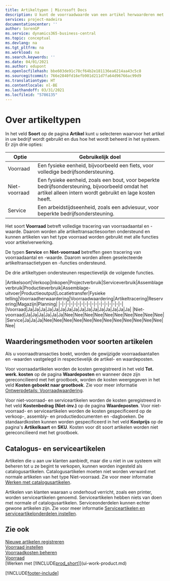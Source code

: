 ```yaml
---
title: Artikeltypen | Microsoft Docs
description: U kunt de voorraadwaarde van een artikel herwaarderen met de waarderingsmethoden FIFO of Gemiddeld, bijvoorbeeld als de kosten van een artikel veranderen om andere redenen dan transacties.
services: project-madeira
documentationcenter: ''
author: SorenGP
ms.service: dynamics365-business-central
ms.topic: conceptual
ms.devlang: na
ms.tgt_pltfrm: na
ms.workload: na
ms.search.keywords: ''
ms.date: 04/01/2021
ms.author: edupont
ms.openlocfilehash: bbe603de91c78cf64b2e181136ea6214aa43c5c8
ms.sourcegitcommit: 766e2840fd16efb901d211d7fa64d96766ac99d9
ms.translationtype: HT
ms.contentlocale: nl-BE
ms.lasthandoff: 03/31/2021
ms.locfileid: "5786135"
---
```

# <a name="about-item-types"></a>Over artikeltypen
In het veld **Soort** op de pagina **Artikel** kunt u selecteren waarvoor het artikel in uw bedrijf wordt gebruikt en dus hoe het wordt beheerd in het systeem. Er zijn drie opties:

|Optie|Gebruikelijk doel|
|------|-----------|
|Voorraad|Een fysieke eenheid, bijvoorbeeld een fiets, voor volledige bedrijfsondersteuning.|
|Niet-voorraad|Een fysieke eenheid, zoals een bout, voor beperkte bedrijfsondersteuning, bijvoorbeeld omdat het artikel alleen intern wordt gebruikt en lage kosten heeft.|
|Service|Een arbeidstijdseenheid, zoals een adviesuur, voor beperkte bedrijfsondersteuning.|

Het soort **Voorraad** betreft volledige tracering van voorraadaantal en -waarde. Daarom worden alle artikeltransactiesoorten ondersteund en kunnen artikelen van het type voorraad worden gebruikt met alle functies voor artikelverwerking.

De typen **Service** en **Niet-voorraad** betreffen geen tracering van voorraadaantal en -waarde. Daarom worden alleen geselecteerde artikeltransactietypen en -functies ondersteund.

De drie artikeltypen ondersteunen respectievelijk de volgende functies.

|Artikelsoort|Verkoop|Inkopen|Projectverbruik|Serviceverbruik|Assemblageverbruik|Productieverbruik|Assemblage-uitvoer|Productieoutput|Locatietransfer|Fysieke telling|Voorraadherwaardering|Voorraadwaardering|Artikeltracering|Reservering|Magazijn|Planning|
|-|-|-|-|-|-|-|-|-|-|-|-|-|-|-|-|-|-|
|Voorraad|Ja|Ja|Ja|Ja|Ja|Ja|Ja|Ja|Ja|Ja|Ja|Ja|Ja|Ja|Ja|Ja|
|Niet-voorraad|Ja|Ja|Ja|Ja|Ja|Ja|Nee|Nee|Nee|Nee|Nee|Nee|Nee|Nee|Nee|Nee|
|Service|Ja|Ja|Ja|Nee|Nee|Nee|Nee|Nee|Nee|Nee|Nee|Nee|Nee|Nee|Nee|Nee|

## <a name="costing-methods-for-types-of-items"></a>Waarderingsmethoden voor soorten artikelen
Als u voorraadtransacties boekt, worden de gewijzigde voorraadaantallen en -waarden vastgelegd in respectievelijk de artikel- en waardeposten. 

Voor voorraadartikelen worden de kosten geregistreerd in het veld **Tot. werk. kosten** op de pagina **Waardeposten** en wanneer deze zijn gereconcilieerd met het grootboek, worden de kosten weergegeven in het veld **Kosten geboekt naar grootboek**. Zie voor meer informatie [Ontwerpdetails: Voorraadwaardering](design-details-inventory-costing.md).

Voor niet-voorraad- en serviceartikelen worden de kosten geregistreerd in het veld **Kostenbedrag (Niet-inv.)** op de pagina **Waardeposten**. Voor niet-voorraad- en serviceartikelen worden de kosten gespecificeerd op de verkoop-, assembly- en productiedocumenten en -dagboeken. De standaardkosten kunnen worden gespecificeerd in het veld **Kostprijs** op de pagina's **Artikelkaart** en **SKU**. Kosten voor dit soort artikelen worden niet gereconcilieerd met het grootboek. 

## <a name="catalog-and-service-items"></a>Catalogus- en serviceartikelen
Artikelen die u aan uw klanten aanbiedt, maar die u niet in uw systeem wilt beheren tot u ze begint te verkopen, kunnen worden ingesteld als catalogusartikelen. Catalogusartikelen moeten niet worden verward met normale artikelen van het type Niet-voorraad. Zie voor meer informatie [Werken met catalogusartikelen](inventory-how-work-nonstock-items.md).

Artikelen van klanten waaraan u onderhoud verricht, zoals een printer, worden serviceartikelen genoemd. Serviceartikelen hebben niets van doen met normale of catalogusartikelen. Serviceonderdelen kunnen echter gewone artikelen zijn. Zie voor meer informatie [Serviceartikelen en serviceartikelonderdelen instellen](service-how-setup-service-items.md).

## <a name="see-also"></a>Zie ook
[Nieuwe artikelen registreren](inventory-how-register-new-items.md)  
[Voorraad instellen](inventory-setup-inventory.md)  
[Voorraadkosten beheren](finance-manage-inventory-costs.md)  
[Voorraad](inventory-manage-inventory.md)  
[Werken met [!INCLUDE[prod_short](includes/prod_short.md)]](ui-work-product.md)


[!INCLUDE[footer-include](includes/footer-banner.md)]